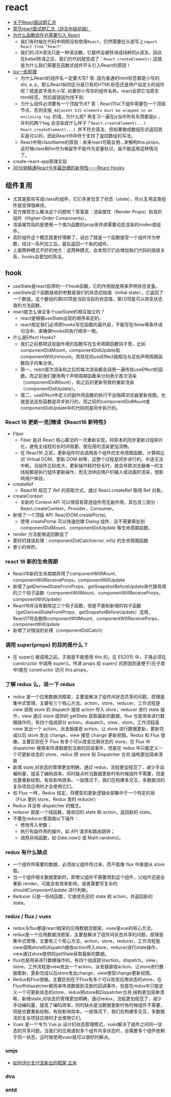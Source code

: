 # react

* [关于React面试题汇总](https://juejin.im/post/5b2215f76fb9a00e8f795cd1)
* [常见react面试题汇总（适合中级前端）](https://segmentfault.com/a/1190000016885832)
* [为什么函数组件也需要引入 React](https://www.jianshu.com/p/63f0e2ac8aea)
  - 我们有时候在代码中明明没有使用`React`，仍然需要在头部写上`import React from "React"`
  - 我们的JSX语法只是一种语法糖，它最终会被转译成纯粹的js语法，因此在babel转译之后，我们的代码就变成了：`React.createElement()`.这就是为什么我们需要在函数式组件开头引入React的原因！
* [jsx一些原理](https://github.com/rdmclin2/blog/issues/1)
  - 为什么React的组件名一定要大写? 答: 因为普通的html标签都是小写的, div, a, p，那么React如何区分是已有的HTML标签还是用户自定义的组件呢？就是首字母大小写, 如果你小写你的组件名称，react会把它当原生html标签，然后报错因为找不到.
  - 为什么组件必须要有一个顶层节点? 答：React15以下组件需要包一个顶层节点，否则会报`_Adjacent XJS elements must be wrapped in an enclosing tag `的错，为什么呢? 再复习一遍在js当中所有东西都是js ，并列的两个tag 会渲染成什么样子？`React.createElement(...) React.createElement(...) `并不符合语法，但如果做成数组形式返回其实是可以的，因此React16中终于支持了返回数组的写法。
  - React中用className的原因：未来react可能会用…来解构this.props，这时候class和for作为保留字不能作为变量标识，就不能适用这种情况了。
* create-react-app原理实现
* [30分钟精通React今年最劲爆的新特性——React Hooks](https://segmentfault.com/a/1190000016950339)

## 组件复用
* 尤其是那些写成class的组件，它们本身包含了状态（state），所以复用这类组件就变得很麻烦。
* 官方推荐怎么解决这个问题呢？答案是：渲染属性（Render Props）和高阶组件（Higher-Order Components）。
* 渲染属性指的是使用一个值为函数的prop来传递需要动态渲染的nodes或组件。
* 高阶组件这个概念就更好理解了，说白了就是一个函数接受一个组件作为参数，经过一系列加工后，最后返回一个新的组件。
* 上面两种模式不好的地方：这两种模式，会发现它们会增加我们代码的层级关系，hooks会更加的简洁。

## hook
* useState是react自带的一个hook函数，它的作用就是用来声明状态变量。
* useState这个函数接收的参数是我们的状态初始值（initial state），它返回了一个数组，这个数组的第[0]项是当前当前的状态值，第[1]项是可以改变状态值的方法函数。
* react是怎么保证多个useState的相互独立的？
  - react是根据useState出现的顺序来定的。
  - react规定我们必须把hooks写在函数的最外层，不能写在ifelse等条件语句当中，来确保hooks的执行顺序一致。
* 什么是Effect Hooks?
  - 我们之前都把这些副作用的函数写在生命周期函数钩子里，比如componentDidMount，componentDidUpdate和componentWillUnmount。而现在的useEffect就相当与这些声明周期函数钩子的集合体。
  - 第一，react首次渲染和之后的每次渲染都会调用一遍传给useEffect的函数。而之前我们要用两个声明周期函数来分别表示首次渲染（componentDidMount），和之后的更新导致的重新渲染（componentDidUpdate）。
  - 第二，useEffect中定义的副作用函数的执行不会阻碍浏览器更新视图，也就是说这些函数是异步执行的，而之前的componentDidMount或componentDidUpdate中的代码则是同步执行的。


### React 16 更新一览|精读《React16 新特性》
* Fiber
  - Fiber 是对 React 核心算法的一次重新实现，将原本的同步更新过程碎片化，避免主线程的长时间阻塞，使应用的渲染更加流畅。
  - 在 React16 之前，更新组件时会调用各个组件的生命周期函数，计算和比对 Virtual DOM，更新 DOM 树等，这整个过程是同步进行的，中途无法中断。当组件比较庞大，更新操作耗时较长时，就会导致浏览器唯一的主线程都是执行组件更新操作，而无法响应用户的输入或动画的渲染，很影响用户体验。
* createRef
  - React16 规范了 Ref 的获取方式，通过 React.createRef 取得 Ref 对象。
* createContext
  - 全新的 Context API 可以很容易穿透组件而无副作用，其包含三部分：React.createContext，Provider，Consumer。
* 新增了一个顶级 API: ReactDOM.createPortal。
  - 使用 createPortal 可以快速创建 Dialog 组件，且不需要牵扯到 componentDidMount、componentDidUpdate 等生命周期函数。
* render 方法能够返回数组了
* 更好的错误处理：componentDidCatch(error, info) 的生命周期函数
* 更小的体积。

### react 16 新的生命周期
* React16新的生命周期弃用了componentWillMount、componentWillReceivePorps，componentWillUpdate
* 新增了getDerivedStateFromProps、getSnapshotBeforeUpdate来代替弃用的三个钩子函数（componentWillMount、componentWillReceivePorps，componentWillUpdate）
* React16并没有删除这三个钩子函数，但是不能和新增的钩子函数（getDerivedStateFromProps、getSnapshotBeforeUpdate）混用，React17将会删除componentWillMount、componentWillReceivePorps，componentWillUpdate
* 新增了对错误的处理（componentDidCatch）

### 调用 super(props) 的目的是什么？
* 在 super() 被调用之前，子类是不能使用 this 的，在 ES2015 中，子类必须在 constructor 中调用 super()。传递 props 给 super() 的原因则是便于(在子类中)能在 constructor 访问 this.props。

### 了解 redux 么，说一下 redux 
* redux 是一个应用数据流框架，主要是解决了组件间状态共享的问题，原理是集中式管理，主要有三个核心方法，action，store，reducer，工作流程是 view 调用 store 的 dispatch 接收 action 传入 store，reducer 进行 state 操作，view 通过 store 提供的 getState 获取最新的数据，flux 也是用来进行数据操作的，有四个组成部分 action，dispatch，view，store，工作流程是 view 发出一个 action，派发器接收 action，让 store 进行数据更新，更新完成以后 store 发出 change，view 接受 change 更新视图。Redux 和 Flux 很像。主要区别在于 Flux 有多个可以改变应用状态的 store，在 Flux 中 dispatcher 被用来传递数据到注册的回调事件，但是在 redux 中只能定义一个可更新状态的 store，redux 把 store 和 Dispatcher 合并,结构更加简单清晰
* 新增 state,对状态的管理更加明确，通过 redux，流程更加规范了，减少手动编码量，提高了编码效率，同时缺点时当数据更新时有时候组件不需要，但是也要重新绘制，有些影响效率。一般情况下，我们在构建多交互，多数据流的复杂项目应用时才会使用它们。
* 和 Flux 一样，Redux 规定，将模型的更新逻辑全部集中于一个特定的层（Flux 里的 store，Redux 里的 reducer）
* Redux 并没有 dispatcher 的概念。
* reducer 就是一个纯函数，接收旧的 state 和 action，返回新的 state。
* 不要在reducer里面做以下操作：
  - 修改传入参数；
  - 执行有副作用的操作，如 API 请求和路由跳转；
  - 调用非纯函数，如 Date.now() 或 Math.random()。

### redux 有什么缺点
* 一个组件所需要的数据，必须由父组件传过来，而不能像 flux 中直接从 store 取。
* 当一个组件相关数据更新时，即使父组件不需要用到这个组件，父组件还是会重新 render，可能会有效率影响，或者需要写复杂的 shouldComponentUpdate 进行判断。
* Reducer 只是一些纯函数，它接收先前的 state 和 action，并返回新的 state。

### redux / flux / vuex
* redux与flux都是react框架的应用数据流框架。vuex是vue的核心方法。
* redux是一个应用数据流框架，主要是解决了组件间状态共享的问题，原理是集中式管理，主要有三个核心方法，action，store，reducer，工作流程是view调用store的dispatch接收action传入store，reducer进行state操作，view通过store提供的getState获取最新的数据。
* flux也是用来进行数据操作的，有四个组成部分action，dispatch，view，store，工作流程是view发出一个action，派发器接收action，让store进行数据更新，更新完成以后store发出change，view接受change更新视图。
* Redux和Flux很像。主要区别在于Flux有多个可以改变应用状态的store，在Flux中dispatcher被用来传递数据到注册的回调事件，但是在redux中只能定义一个可更新状态的store，redux把store和Dispatcher合并,结构更加简单清晰，新增state,对状态的管理更加明确，通过redux，流程更加规范了，减少手动编码量，提高了编码效率，同时缺点是当数据更新时有时候组件不需要，但是也要重新绘制，有些影响效率。一般情况下，我们在构建多交互，多数据流的复杂项目应用时才会使用它们。
* Vuex 是一个专为 Vue.js 设计的状态管理模式，vuex解决了组件之间同一状态的共享问题。当我们的应用遇到多个组件共享状态时，会需要多个组件依赖于同一状态，这时候使用vuex就可以很好的解决。

### umjs
* [如何评价支付宝新出的框架 五米](https://www.zhihu.com/question/266579173)

### dva

### antd